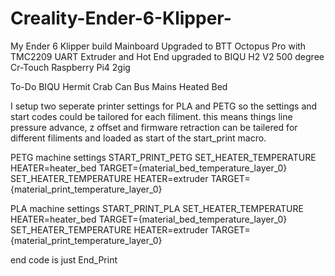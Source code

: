 # Creality-Ender-6-Klipper-
My Ender 6 Klipper build
Mainboard Upgraded to BTT Octopus Pro with TMC2209 UART
Extruder and Hot End upgraded to BIQU H2 V2 500 degree
Cr-Touch
Raspberry Pi4 2gig

To-Do
BIQU Hermit Crab Can Bus
Mains Heated Bed


I setup two seperate printer settings for PLA and PETG so the settings and start codes could be tailored for each filiment. this means things line pressure advance, z offset and firmware retraction can be tailered for different filiments and loaded as start of the start_print macro.

PETG machine settings
START_PRINT_PETG
SET_HEATER_TEMPERATURE HEATER=heater_bed TARGET={material_bed_temperature_layer_0}
SET_HEATER_TEMPERATURE HEATER=extruder TARGET={material_print_temperature_layer_0}

PLA machine settings
START_PRINT_PLA
SET_HEATER_TEMPERATURE HEATER=heater_bed TARGET={material_bed_temperature_layer_0}
SET_HEATER_TEMPERATURE HEATER=extruder TARGET={material_print_temperature_layer_0}

end code is just End_Print
